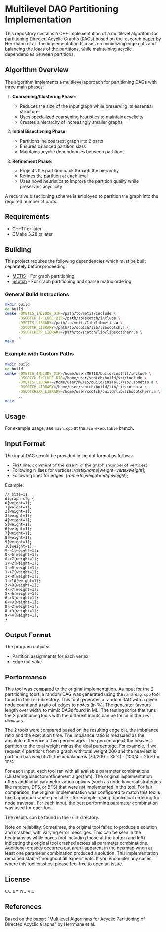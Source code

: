 # Multilevel DAG Partitioning Implementation

This repository contains a C++ implementation of a multilevel algorithm for partitioning Directed Acyclic Graphs (DAGs)
based on the research [paper](https://epubs.siam.org/doi/abs/10.1137/18M1176865) by Herrmann et al. The implementation
focuses on minimizing edge cuts and balancing the loads of the partitions, while maintaining acyclic dependencies
between partitions.

## Algorithm Overview

The algorithm implements a multilevel approach for partitioning DAGs with three main phases:

1. **Coarsening/Clustering Phase**:
    - Reduces the size of the input graph while preserving its essential structure
    - Uses specialized coarsening heuristics to maintain acyclicity
    - Creates a hierarchy of increasingly smaller graphs

2. **Initial Bisectioning Phase**:
    - Partitions the coarsest graph into 2 parts
    - Ensures balanced partition sizes
    - Maintains acyclic dependencies between partitions

3. **Refinement Phase**:
    - Projects the partition back through the hierarchy
    - Refines the partition at each level
    - Uses novel heuristics to improve the partition quality while preserving acyclicity

A recursive bisectioning scheme is employed to partition the
graph into the required number of parts.

## Requirements

- C++17 or later
- CMake 3.28 or later

## Building

This project requires the following dependencies which must be built separately before proceeding:
- [METIS](https://github.com/KarypisLab/METIS) - For graph partitioning
- [Scotch](https://gitlab.inria.fr/scotch/scotch) - For graph partitioning and sparse matrix ordering

### General Build Instructions

```bash
mkdir build
cd build
cmake -DMETIS_INCLUDE_DIR=/path/to/metis/include \
      -DSCOTCH_INCLUDE_DIR=/path/to/scotch/include \
      -DMETIS_LIBRARY=/path/to/metis/lib/libmetis.a \
      -DSCOTCH_LIBRARY=/path/to/scotch/lib/libscotch.a \
      -DSCOTCHERR_LIBRARY=/path/to/scotch/lib/libscotcherr.a \
      ..
make
```

### Example with Custom Paths

```bash
mkdir build
cd build
cmake -DMETIS_INCLUDE_DIR=/home/user/METIS/build/install/include \
      -DSCOTCH_INCLUDE_DIR=/home/user/scotch/build/src/include \
      -DMETIS_LIBRARY=/home/user/METIS/build/install/lib/libmetis.a \
      -DSCOTCH_LIBRARY=/home/user/scotch/build/lib/libscotch.a \
      -DSCOTCHERR_LIBRARY=/home/user/scotch/build/lib/libscotcherr.a \
      ..
make
```

## Usage

For example usage, see `main.cpp` at the `aio-executable` branch.

## Input Format

The input DAG should be provided in the dot format as follows:

- First line: comment of the size N of the graph (number of vertices)
- Following N lines for vertices: *vertexname*[weight=*vertexweight*];
- Following lines for edges: *from*->*to*[weight=*edgeweight*];

Example:

```
// size=11
digraph cfg {
0[weight=1];
1[weight=1];
2[weight=1];
3[weight=1];
4[weight=1];
5[weight=1];
6[weight=1];
7[weight=1];
8[weight=1];
9[weight=1];
10[weight=1];
0->1[weight=1];
0->6[weight=1];
0->7[weight=1];
1->2[weight=1];
1->5[weight=1];
1->7[weight=1];
1->8[weight=1];
1->10[weight=1];
3->9[weight=1];
4->7[weight=1];
5->8[weight=1];
6->3[weight=1];
6->9[weight=1];
8->2[weight=1];
8->9[weight=1];
9->4[weight=1];
}
```

## Output Format

The program outputs:

- Partition assignments for each vertex
- Edge cut value

## Performance

This tool was compared to the original [implementation](https://github.com/GT-TDAlab/dagP).
As input for the 2 partitioning tools, a random DAG was generated using the `rand-dag.cpp` tool found in the `test` directory.
This tool generates a random DAG with a given node count and a ratio of edges to nodes (in %).
The generator favours length over width, to mimic DAGs found in ML. The testing script that runs the 2 partitioning tools with
the different inputs can be found in the `test` directory.

The 2 tools were compared based on the resulting edge cut, the imbalance ratio and the execution time. 
The imbalance ratio is measured as the absolute difference of two percentages.
The percentage of the heaviest partition to the total weight minus the ideal percentage. For example, 
if we request 4 partitions from a graph with total weight 200 and the heaviest is partition has weight 
70, the imbalance is (70/200 = 35%) - (100/4 = 25%) = 10%.

For each input, each tool ran with all available parameter combinations (clustering/bisection/refinement algorithm). 
The original implementation offers additional parameterization options (such as node traversal strategies like random, DFS, or BFS) 
that were not implemented in this tool. For fair comparison, the original implementation was configured to match this tool's fixed 
approach where possible - for example, using topological ordering for node traversal. For each input, the best performing parameter 
combination was used for each tool.

The results can be found in the `test` directory.

Note on reliability: Sometimes, the original tool failed to produce a solution and crashed, with varying error messages. This can be 
seen in the heatmaps as white boxes (not including those at the bottom and left) indicating the original tool 
crashed across all parameter combinations. Additional crashes occurred but aren't apparent in the heatmap when at least one parameter 
combination produced a solution. This implementation remained stable throughout all experiments. If you
encounter any cases where this tool crashes, please feel free to open an issue.

## License

CC BY-NC 4.0

## References

Based on the [paper](https://epubs.siam.org/doi/abs/10.1137/18M1176865):
"Multilevel Algorithms for Acyclic Partitioning of Directed Acyclic Graphs" by Herrmann et al.
